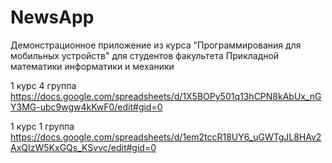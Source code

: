 # NewsApp
Демонстрационное приложение из курса "Программирования для мобильных устройств" для студентов факультета Прикладной математики информатики и механики

1 курс 4 группа https://docs.google.com/spreadsheets/d/1X5BOPy501q13hCPN8kAbUx_nGY3MG-ubc9wgw4kKwF0/edit#gid=0

1 курс 1 группа https://docs.google.com/spreadsheets/d/1em2tccR18UY6_uGWTgJL8HAv2AxQIzW5KxGQs_KSvvc/edit#gid=0
